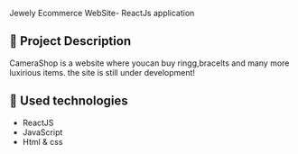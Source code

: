 Jewely Ecommerce WebSite- ReactJs application



## :pencil: Project Description
CameraShop is a website where youcan buy ringg,bracelts and many more luxirious items.
the site is still under development!

## :hammer: Used technologies
* ReactJS
* JavaScript
* Html & css

